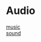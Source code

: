 # Audio

[music](https://github.com/RandyGaul/cute_framework/tree/master/doc/audio/music)  
[sound](https://github.com/RandyGaul/cute_framework/blob/master/doc/audio/sound)  
